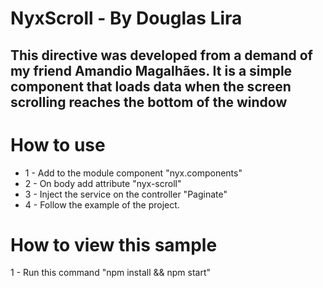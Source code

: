 NyxScroll - By Douglas Lira
=================

## This directive was developed from a demand of my friend Amandio Magalhães. It is a simple component that loads data when the screen scrolling reaches the bottom of the window

# How to use

* 1 - Add to the module component "nyx.components"
* 2 - On body add attribute "nyx-scroll"
* 3 - Inject the service on the controller "Paginate"
* 4 - Follow the example of the project.

# How to view this sample

1 - Run this command "npm install && npm start"